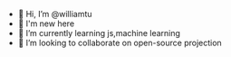 - 👋 Hi, I’m @williamtu
- 👀 I'm new here
- 🌱 I’m currently learning  js,machine learning
- 💞️ I’m looking to collaborate on open-source projection 


<!---
williamtuw/williamtuw is a ✨ special ✨ repository because its `README.md` (this file) appears on your GitHub profile.
You can click the Preview link to take a look at your changes.
--->
